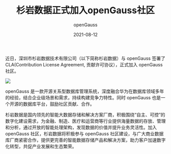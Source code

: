 ﻿---
title: ' 杉岩数据正式加入openGauss社区'
date: '2021-08-12'
tags: ['theme']
banner: '/category/news/2021-08-12/banner.png'
category: 'news'
author: 'openGauss'
summary: '杉岩数据签署CLA，正式加入openGauss社区'
---

近日，深圳市杉岩数据技术有限公司（以下简称杉岩数据）与 openGauss 签署了 CLA(Contribution License Agreement, 贡献许可协议），正式加入 openGauss 社区。

<img src="/zh/news/2021-08-12/logo.png" >

openGauss 是一款开源关系型数据库管理系统，深度融合华为在数据库领域多年的经验，结合企业级场景和需求，持续构建竞争力特性。同时 openGauss 也是一个开源的数据库平台，鼓励社区贡献、合作。

杉岩数据是国内领先的智能大数据存储和解决方案厂商，积极围绕“自主、可控”的数字化建设需求，为金融、制造、医疗和运营商等行业提供海量数据的存放、管理和分析，通过开放的智能处理架构，发现数据的价值并提升业务灵活性。加入 openGauss 社区，杉岩数据将积极参与 openGauss 社区建设，与广大商业数据库厂商紧密合作，提供更完善的智能数据存储产品和解决方案，助力客户加速数字化转型，共促产业发展和生态繁荣。
